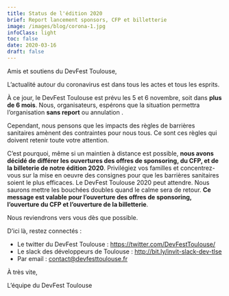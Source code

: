 ```yaml
---
title: Status de l'édition 2020
brief: Report lancement sponsors, CFP et billetterie
image: /images/blog/corona-1.jpg
infoClass: light
toc: false
date: 2020-03-16
draft: false
---
```


Amis et soutiens du DevFest Toulouse,

L’actualité autour du coronavirus est dans tous les actes et tous les esprits.

À ce jour, le DevFest Toulouse est prévu les 5 et 6 novembre, soit dans **plus de 6 mois**. Nous, organisateurs, espérons que la situation permettra l’organisation **sans report** ou annulation . 

Cependant, nous pensons que les impacts des règles de barrières sanitaires amènent des contraintes pour nous tous. Ce sont ces règles qui doivent retenir toute votre attention.

C’est pourquoi, même si un maintien à distance est possible, **nous avons décidé de différer les ouvertures des offres de sponsoring, du CFP, et de la billeterie de notre édition 2020**. Privilégiez vos familles et concentrez-vous sur la mise en oeuvre des consignes pour que les barrières sanitaires soient le plus efficaces. Le DevFest Toulouse 2020 peut attendre. Nous saurons mettre les bouchées doubles quand le calme sera de retour. **Ce message est valable pour l’ouverture des offres de sponsoring, l’ouverture du CFP et l’ouverture de la billetterie**.

Nous reviendrons vers vous dès que possible.

D’ici là, restez connectés :

* Le twitter du DevFest Toulouse : https://twitter.com/DevFestToulouse/ 
* Le slack des développeurs de Toulouse : http://bit.ly/invit-slack-dev-tlse 
* Par email : contact@devfesttoulouse.fr

À très vite,

L’équipe du DevFest Toulouse
